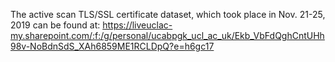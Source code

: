 The active scan TLS/SSL certificate dataset, which took place in Nov. 21-25, 2019 can be found at:
https://liveuclac-my.sharepoint.com/:f:/g/personal/ucabpgk_ucl_ac_uk/Ekb_VbFdQghCntUHh98v-NoBdnSdS_XAh6859ME1RCLDpQ?e=h6gc17
